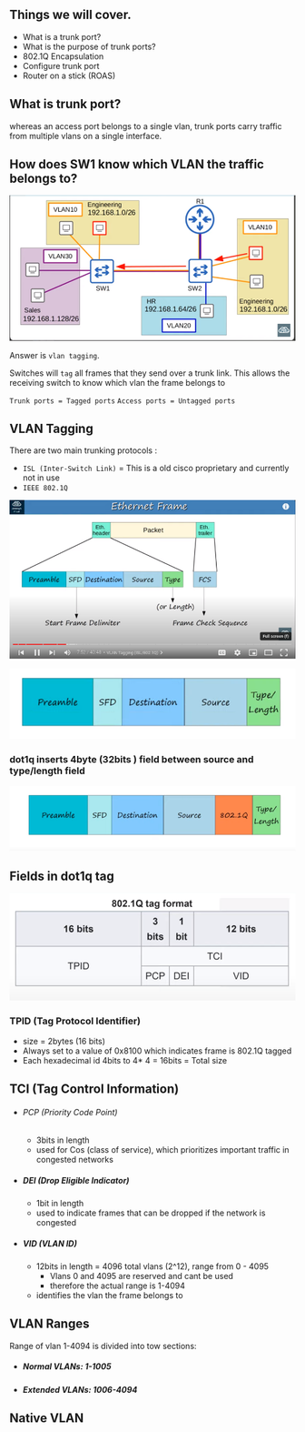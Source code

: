 

## Things we will cover.

- What is a trunk port?
- What is the purpose of trunk ports?
- 802.1Q Encapsulation
- Configure trunk port
- Router on a stick (ROAS)





## What is trunk port?
whereas an access port belongs to a single vlan, trunk ports carry traffic from multiple vlans on a single interface.

## How does SW1 know which VLAN the traffic belongs to?
![](images/Pasted%20image%2020231021161712.png)

Answer is `vlan tagging`.

Switches will `tag` all frames that they send over a trunk link. This allows the receiving switch to know which vlan the frame belongs to

`Trunk ports = Tagged ports`
`Access ports = Untagged ports`

## VLAN Tagging

There are two main trunking protocols : 
- `ISL (Inter-Switch Link)` = This is a old cisco proprietary and currently not in use 
- `IEEE 802.1Q`


![](images/Pasted%20image%2020231021162142.png)

![](images/Pasted%20image%2020231021162153.png)
### dot1q inserts 4byte (32bits ) field between source and type/length field
![](images/Pasted%20image%2020231021162232.png)


## Fields in dot1q tag

![](images/Pasted%20image%2020231021162430.png)

### TPID (Tag Protocol Identifier)
- size = 2bytes (16 bits)
- Always set to a value of 0x8100 which indicates frame is 802.1Q tagged
- Each hexadecimal id 4bits to 4* 4 = 16bits = Total size

## TCI (Tag Control Information)

- ###### PCP (Priority Code Point)
	- 3bits in length
	- used for Cos (class of service), which prioritizes important traffic in congested networks
	
- ##### DEI (Drop Eligible Indicator)
	- 1bit in length
	- used to indicate frames that can be dropped if the network is congested

- ##### VID (VLAN ID)
	- 12bits in length = 4096 total vlans (2^12), range from 0 - 4095
		- Vlans 0 and 4095 are reserved and cant be used
		- therefore the actual range is 1-4094
	- identifies the vlan the frame belongs to



## VLAN Ranges

Range of vlan 1-4094 is divided into tow sections:
- ##### Normal VLANs: 1-1005
- ##### Extended VLANs: 1006-4094



## Native VLAN

